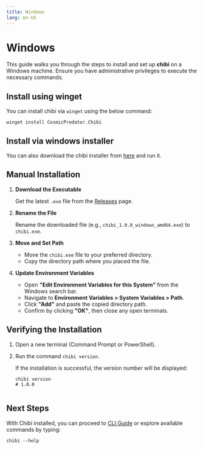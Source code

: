 ```yaml
---
title: Windows
lang: en-US
---
```

# Windows

This guide walks you through the steps to install and set up **chibi** on a Windows machine. Ensure you have administrative privileges to execute the necessary commands.

## Install using winget

You can install chibi via `winget` using the below command:

```shell
winget install CosmicPredator.Chibi
```

## Install via windows installer

You can also download the chibi installer from [here](https://github.com/CosmicPredator/chibi-cli/releases/latest) and run it.

## Manual Installation

1. **Download the Executable**

   Get the latest `.exe` file from the [Releases](https://github.com/CosmicPredator/chibi-cli/releases/latest) page.
2. **Rename the File**

   Rename the downloaded file (e.g., `chibi_1.0.0_windows_amd64.exe`) to `chibi.exe`.
3. **Move and Set Path**

   - Move the `chibi.exe` file to your preferred directory.
   - Copy the directory path where you placed the file.
4. **Update Environment Variables**

   - Open **"Edit Environment Variables for this System"** from the Windows search bar.
   - Navigate to **Environment Variables > System Variables > Path**.
   - Click **"Add"** and paste the copied directory path.
   - Confirm by clicking **"OK"**, then close any open terminals.

## Verifying the Installation

1. Open a new terminal (Command Prompt or PowerShell).
2. Run the command `chibi version`.

   If the installation is successful, the version number will be displayed:

   ```shell
   chibi version
   # 1.0.0


   ```

## Next Steps

With Chibi installed, you can proceed to [CLI Guide](../02_cli_guide/index) or explore available commands by typing:

```shell
chibi --help
```
